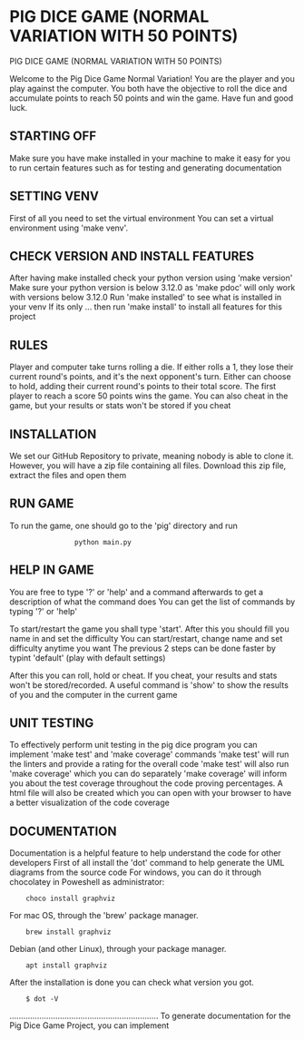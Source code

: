 #  PIG DICE GAME (NORMAL VARIATION WITH 50 POINTS)
PIG DICE GAME (NORMAL VARIATION WITH 50 POINTS)

Welcome to the Pig Dice Game Normal Variation! You are the player and you play against the computer.
You both have the objective to roll the dice and accumulate points to 
reach 50 points and win the game. Have fun and good luck.

## STARTING OFF

Make sure you have make installed in your machine to make it easy for you
to run certain features such as for testing and generating documentation

## SETTING VENV

First of all you need to set the virtual environment
You can set a virtual environment using 'make venv'.

## CHECK VERSION AND INSTALL FEATURES

After having make installed check your python version using 'make version'
Make sure your python version is below 3.12.0 as 'make pdoc' will only work with versions below 3.12.0
Run 'make installed' to see what is installed in your venv
If its only ... then run 'make install' to install all features for this project

## RULES

Player and computer take turns rolling a die.
If either rolls a 1, they lose their current round's points, and it's the next opponent's turn.
Either can choose to hold, adding their current round's points to their total score.
The first player to reach a score 50 points wins the game.
You can also cheat in the game, but your results or stats won't be stored if you cheat

## INSTALLATION

We set our GitHub Repository to private, meaning nobody is able to clone it.
However, you will have a zip file containing all files. 
Download this zip file, extract the files and open them

## RUN GAME

To run the game, one should go to the 'pig' directory and run

                    python main.py

## HELP IN GAME

You are free to type '?' or 'help' and a command afterwards to get a description of what the command does
You can get the list of commands by typing '?' or 'help'

To start/restart the game you shall type 'start'.
After this you should fill you name in and set the difficulty
You can start/restart, change name and set difficulty anytime you want
The previous 2 steps can be done faster by typint 'default' (play with default settings)

After this you can roll, hold or cheat. If you cheat, your results and stats won't be stored/recorded. 
A useful command is 'show' to show the results of you and the computer in the current game

## UNIT TESTING

To effectively perform unit testing in the pig dice program you can
implement 'make test' and 'make coverage' commands
'make test' will run the linters and provide a rating for the overall code
'make test' will also run 'make coverage' which you can do separately
'make coverage' will inform you about the test coverage throughout the code
proving percentages. A html file will also be created which you can open with your browser
to have a better visualization of the code coverage

## DOCUMENTATION

Documentation is a helpful feature to help understand the code for other developers
First of all install the 'dot' command  to help generate the UML diagrams from the source code
For windows, you can do it through chocolatey in Poweshell as administrator:

        choco install graphviz

For mac OS, through the 'brew' package manager.

        brew install graphviz

Debian (and other Linux), through your package manager.

        apt install graphviz

After the installation is done you can check what version you got.


        $ dot -V

.................................................................
To generate documentation for the Pig Dice Game Project, you can
implement 